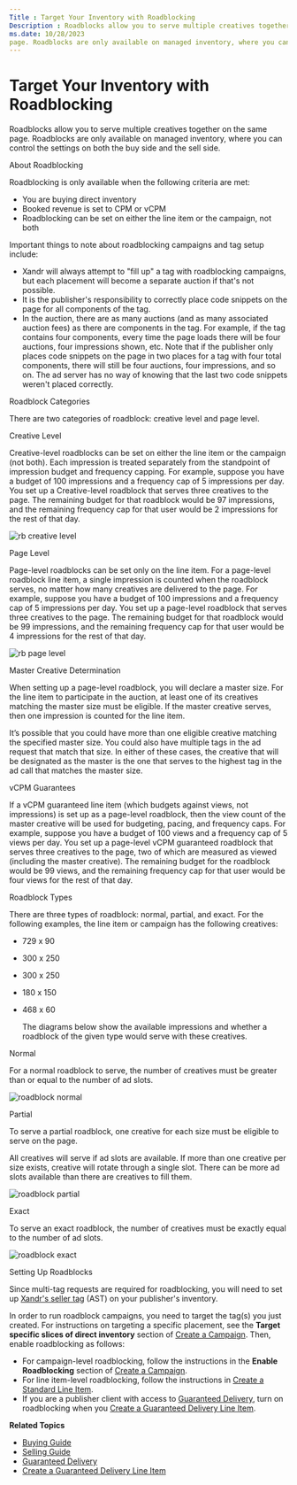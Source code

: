 ```yaml
---
Title : Target Your Inventory with Roadblocking
Description : Roadblocks allow you to serve multiple creatives together on the same
ms.date: 10/28/2023
page. Roadblocks are only available on managed inventory, where you can
---
```



# Target Your Inventory with Roadblocking



Roadblocks allow you to serve multiple creatives together on the same
page. Roadblocks are only available on managed inventory, where you can
control the settings on both the buy side and the sell side.

About Roadblocking

Roadblocking is only available when the following criteria are met:

- You are buying direct inventory
- Booked revenue is set to CPM or vCPM
- Roadblocking can be set on either the line item or the campaign, not
  both

Important things to note about roadblocking campaigns and tag setup
include:

- Xandr will always attempt to "fill up" a tag
  with roadblocking campaigns, but each placement will become a separate
  auction if that's not possible.
- It is the publisher's responsibility to correctly place code snippets
  on the page for all components of the tag.
- In the auction, there are as many auctions (and as many associated
  auction fees) as there are components in the tag. For example, if the
  tag contains four components, every time the page loads there will be
  four auctions, four impressions shown, etc. Note that if the publisher
  only places code snippets on the page in two places for a tag with
  four total components, there will still be four auctions, four
  impressions, and so on. The ad server has no way of knowing that the
  last two code snippets weren't placed correctly.

Roadblock Categories

There are two categories of roadblock: creative level and page level.

Creative Level

Creative-level roadblocks can be set on either the line item or the
campaign (not both). Each impression is treated separately from the
standpoint of impression budget and frequency capping. For example,
suppose you have a budget of 100 impressions and a frequency cap of 5
impressions per day. You set up a Creative-level roadblock that serves
three creatives to the page. The remaining budget for that roadblock
would be 97 impressions, and the remaining frequency cap for that user
would be 2 impressions for the rest of that day.

![rb creative level](media/rb-creative-level.png)


Page Level

Page-level roadblocks can be set only on the line item. For a page-level
roadblock line item, a single impression is counted when the roadblock
serves, no matter how many creatives are delivered to the page. For
example, suppose you have a budget of 100 impressions and a frequency
cap of 5 impressions per day. You set up a page-level roadblock that
serves three creatives to the page. The remaining budget for that
roadblock would be 99 impressions, and the remaining frequency cap for
that user would be 4 impressions for the rest of that day.

![rb page level](media/rb-page-level.png)


Master Creative Determination

When setting up a page-level roadblock, you will declare a master size.
For the line item to participate in the auction, at least one of its
creatives matching the master size must be eligible. If the master
creative serves, then one impression is counted for the line item.

It’s possible that you could have more than one eligible creative
matching the specified master size. You could also have multiple tags in
the ad request that match that size. In either of these cases, the
creative that will be designated as the master is the one that serves to
the highest tag in the ad call that matches the master size.

vCPM Guarantees

If a vCPM guaranteed line item (which budgets against views, not
impressions) is set up as a page-level roadblock, then the view count of
the master creative will be used for budgeting, pacing, and frequency
caps. For example, suppose you have a budget of 100 views and a
frequency cap of 5 views per day. You set up a page-level vCPM
guaranteed roadblock that serves three creatives to the page, two of
which are measured as viewed (including the master creative). The
remaining budget for the roadblock would be 99 views, and the remaining
frequency cap for that user would be four views for the rest of that
day.

Roadblock Types

There are three types of roadblock: normal, partial, and exact. For the
following examples, the line item or campaign
has the following creatives:

- 729 x 90

- 300 x 250

- 300 x 250

- 180 x 150

- 468 x 60

  The diagrams below show the available impressions and whether a
  roadblock of the given type would serve with these creatives.

Normal

For a normal roadblock to serve, the number of creatives must be greater
than or equal to the number of ad slots.

![roadblock normal](media/roadblock-normal.png)



Partial

To serve a partial roadblock, one creative for each size must be
eligible to serve on the page.

All creatives will serve if ad slots are available. If more than one
creative per size exists, creative will rotate through a single slot.
There can be more ad slots available than there are creatives to fill
them.

![roadblock partial](media/roadblock-partial.png)


Exact

To serve an exact roadblock, the number of creatives must be exactly
equal to the number of ad slots.

![roadblock exact](media/roadblock-exact.png)


Setting Up Roadblocks

Since multi-tag requests are required for roadblocking, you will need to
set up <a
href="seller-tag/seller-tag/seller-tag.md"
class="xref" target="_blank">Xandr's seller
tag</a> (AST) on your publisher's inventory.

In order to run roadblock campaigns, you need to target the tag(s) you
just created. For instructions on targeting a specific placement, see
the **Target specific slices of direct inventory** section of
<a href="create-a-campaign.md" class="xref">Create a Campaign</a>.
Then, enable roadblocking as follows:

- For campaign-level roadblocking, follow the instructions in the
  **Enable Roadblocking** section of
  <a href="create-a-campaign.md" class="xref">Create a Campaign</a>.
- For line item-level roadblocking, follow the instructions in
  <a href="create-a-standard-line-item.md" class="xref">Create a
  Standard Line Item</a>.
- If you are a publisher client with access to
  <a href="guaranteed-delivery.md" class="xref">Guaranteed Delivery</a>,
  turn on roadblocking when you
  <a href="create-a-guaranteed-delivery-line-item.md"
  class="xref">Create a Guaranteed Delivery Line Item</a>.

**Related Topics**

- <a href="buying-guide.md" class="xref">Buying Guide</a>
- <a href="selling-guide.md" class="xref">Selling Guide</a>
- <a href="guaranteed-delivery.md" class="xref">Guaranteed Delivery</a>
- <a href="create-a-guaranteed-delivery-line-item.md"
  class="xref">Create a Guaranteed Delivery Line Item</a>





